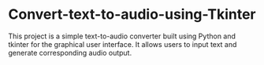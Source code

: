 # Convert-text-to-audio-using-Tkinter
This project is a simple text-to-audio converter built using Python and tkinter for the graphical user interface. It allows users to input text and generate corresponding audio output.
